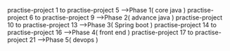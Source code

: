 practise-project 1   to   practise-project 5  -->Phase 1( core java )
practise-project 6   to   practise-project 9   -->Phase 2( advance java )
practise-project 10   to   practise-project 13   -->Phase 3( Spring boot )
practise-project 14   to   practise-project 16   -->Phase 4( front end )
practise-project 17   to   practise-project 21   -->Phase 5( devops )
